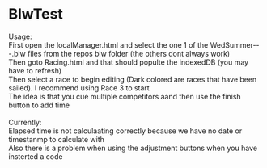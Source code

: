 # BlwTest
Usage: <br/>
First open the localManager.html and select the one 1 of the WedSummer---.blw files from the repos blw folder (the others dont always work)
<br/>
Then goto Racing.html and that should populte the indexedDB (you may have to refresh)
<br/>
Then select a race to begin editing (Dark colored are races that have been sailed). I recommend using Race 3 to start
<br/>
The idea is that you cue multiple competitors aand then use the finish button to add time
<br/><br/>
Currently:
<br/>
Elapsed time is not calculaating correctly because we have no date or timestanmp to calculate with
<br/>
Also there is a problem when using the adjustment buttons when you have insterted a code


